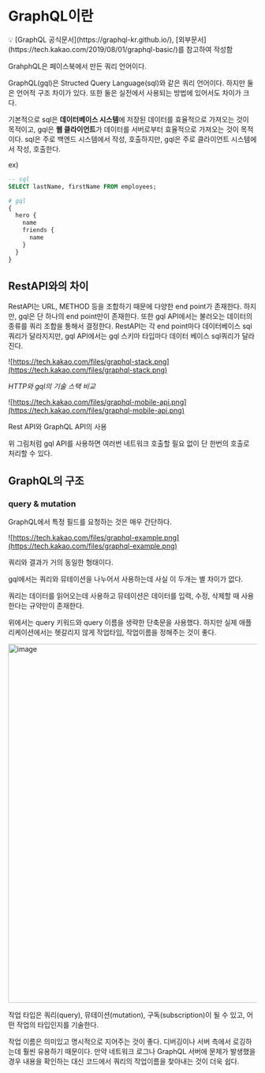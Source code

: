 # GraphQL이란

<aside>
💡 [GraphQL 공식문서](https://graphql-kr.github.io/), [외부문서](https://tech.kakao.com/2019/08/01/graphql-basic/)를 참고하여 작성함

</aside>

GrahphQL은 페이스북에서 만든 쿼리 언어이다.

GraphQL(gql)은 Structed Query Language(sql)와 같은 쿼리 언어이다. 하지만 둘은 언어적 구조 차이가 있다. 또한 둘은 실전에서 사용되는 방법에 있어서도 차이가 크다.

기본적으로 sql은 **데이터베이스 시스템**에 저장된 데이터를 효율적으로 가져오는 것이 목적이고, gql은 **웹 클라이언트**가 데이터를 서버로부터 효율적으로 가져오는 것이 목적이다. sql은 주로 백엔드 시스템에서 작성, 호출하지만, gql은 주로 클라이언트 시스템에서 작성, 호출한다.

ex)

```sql
-- sql
SELECT lastName, firstName FROM employees;
```

```graphql
# gql
{
  hero {
    name
    friends {
      name
    }
  }
}
```

## RestAPI와의 차이

RestAPI는 URL, METHOD 등을 조합하기 때문에 다양한 end point가 존재한다. 하지만, gql은 단 하나의 end point만이 존재한다. 또한 gql API에서는 불러오는 데이터의 종류를 쿼리 조합을 통해서 결정한다. RestAPI는 각 end point마다 데이터베이스 sql쿼리가 달라지지만, gql API에서는 gql 스키마 타입마다 데이터 베이스 sql쿼리가 달라진다.

![https://tech.kakao.com/files/graphql-stack.png](https://tech.kakao.com/files/graphql-stack.png)

_HTTP와 gql의 기술 스택 비교_

![https://tech.kakao.com/files/graphql-mobile-api.png](https://tech.kakao.com/files/graphql-mobile-api.png)

Rest API와 GraphQL API의 사용

위 그림처럼 gql API를 사용하면 여러번 네트워크 호출할 필요 없이 단 한번의 호출로 처리할 수 있다.

## GraphQL의 구조

### query & mutation

GraphQL에서 특정 필드를 요청하는 것은 매우 간단하다.

![https://tech.kakao.com/files/graphql-example.png](https://tech.kakao.com/files/graphql-example.png)

쿼리와 결과가 거의 동일한 형태이다.

gql에서는 쿼리와 뮤테이션을 나누어서 사용하는데 사실 이 두개는 별 차이가 없다.

쿼리는 데이터를 읽어오는데 사용하고 뮤테이션은 데이터를 입력, 수정, 삭제할 때 사용한다는 규약만이 존재한다.

위에서는 query 키워드와 query 이름을 생략한 단축문을 사용했다. 하지만 실제 애플리케이션에서는 헷갈리지 않게 작업타임, 작업이름을 정해주는 것이 좋다.

<img width="728" alt="image" src="https://user-images.githubusercontent.com/98325285/202834340-f16b76bf-0d80-4b3e-a6d2-6b3c9e1188bd.png">

작업 타입은 쿼리(query), 뮤테이션(mutation), 구독(subscription)이 될 수 있고, 어떤 작업의 타입인지를 기술한다.

작업 이름은 의미있고 명시적으로 지어주는 것이 좋다. 디버깅이나 서버 측에서 로깅하는데 훨씬 유용하기 때문이다. 만약 네트워크 로그나 GraphQL 서버에 문제가 발생했을 경우 내용을 확인하는 대신 코드에서 쿼리의 작업이름을 찾아내는 것이 더욱 쉽다.
